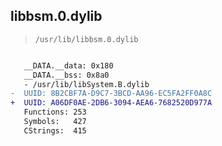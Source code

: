 ## libbsm.0.dylib

> `/usr/lib/libbsm.0.dylib`

```diff

   __DATA.__data: 0x180
   __DATA.__bss: 0x8a0
   - /usr/lib/libSystem.B.dylib
-  UUID: 8B2CBF7A-D9C7-3BCD-AA96-EC5FA2FF0A8C
+  UUID: A06DF0AE-2DB6-3094-AEA6-7682520D977A
   Functions: 253
   Symbols:   427
   CStrings:  415

```
